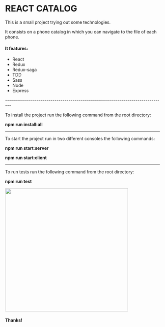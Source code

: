 <h1>REACT CATALOG</h1>

<p>This is a small project trying out some technologies.<p>

<p>It consists on a phone catalog in which you can navigate to the file of each phone.</p>

<h4>It features: </h4>
<ul>
  <li>React</li>
  <li>Redux</li>
  <li>Redux-saga</li>
  <li>TDD</li>
  <li>Sass</li>
  <li>Node</li>
  <li>Express</li>
</ul>
---------------------------------------------------------------------------------
<p> To install the project run the following command from the root directory:</p>
<p><strong> npm run install:all </strong></p>

---------------------------------------------------------------------------------
<p> To start the project run in two different consoles the following commands:</p>
<p><strong> npm run start:server </strong></p>
<p><strong> npm run start:client </strong></p>

---------------------------------------------------------------------------------
<p> To run tests run the following command from the root directory:</p>
<p><strong> npm run test </strong></p>

<img src="https://i.imgur.com/kp0fNSa.png" width="400px"/>

<h4> Thanks!</h4>
